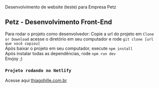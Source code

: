 Desenvolvimento de website (teste) para Empresa Petz

## Petz - Desenvolvimento Front-End

Para rodar o projeto como desenvolvedor: 
Copie a url do projeto em `Clone or Download` acesse o diretório em seu computador e rode `git clone [url que você copiou]`<br>
Após baixar o projeto em seu computador, execute `npm install`<br>
Após instalar todas as dependências, rode `npm run dev`<br>
Envjoy ;)

### `Projeto rodando no Netlify` 

Acesse aqui [thiagohille.com.br](http://www.thiagohille.com.br)

